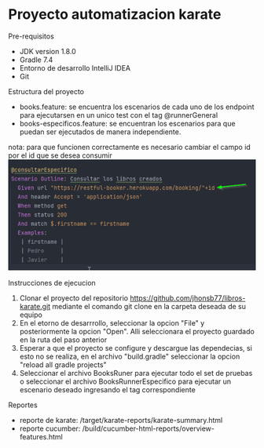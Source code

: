 # Proyecto automatizacion karate


Pre-requisitos
- JDK version 1.8.0
- Gradle 7.4
- Entorno de desarrollo IntelliJ IDEA
- Git

Estructura del proyecto
- books.feature: se encuentra los escenarios de cada uno de los endpoint
para ejecutarsen en un unico test con el tag @runnerGeneral
- books-especificos.feature: se encuentran los escenarios para que puedan ser
ejecutados de manera independiente.

nota: para que funcionen correctamente es necesario cambiar el campo id por
el id que se desea consumir
![img.png](img.png)

Instrucciones de ejecucion
1. Clonar el proyecto del repositorio https://github.com/jhonsb77/libros-karate.git mediante el comando git clone en la carpeta deseada de su equipo
2. En el etorno de desarrrollo, seleccionar la opcion "File" y posteriormente la opcion "Open". Alli seleccionara el proyecto guardado en la ruta del paso anterior
3. Esperar a que el proyecto se configure y descargue las dependecias, si esto no se realiza, en el archivo "build.gradle" seleccionar la opcion "reload all gradle projects"
4. Seleccionar el archivo BooksRuner para ejecutar todo el set de pruebas o
seleccionar el archivo BooksRunnerEspecifico para ejecutar un escenario deseado ingresando el tag correspondiente


Reportes
- reporte de karate: /target/karate-reports/karate-summary.html
- reporte cucumber: /build/cucumber-html-reports/overview-features.html